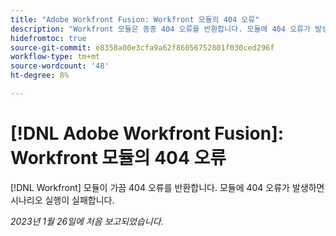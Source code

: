 ```yaml
---
title: "Adobe Workfront Fusion: Workfront 모듈의 404 오류"
description: "Workfront 모듈은 종종 404 오류를 반환합니다. 모듈에 404 오류가 발생하면 시나리오 실행이 실패합니다."
hidefromtoc: true
source-git-commit: e8358a00e3cfa9a62f86056752801f030ced296f
workflow-type: tm+mt
source-wordcount: '48'
ht-degree: 8%

---
```



# [!DNL Adobe Workfront Fusion]: Workfront 모듈의 404 오류

[!DNL Workfront] 모듈이 가끔 404 오류를 반환합니다. 모듈에 404 오류가 발생하면 시나리오 실행이 실패합니다.

_2023년 1월 26일에 처음 보고되었습니다._

